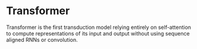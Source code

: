 # Transformer

Transformer is the first transduction model relying entirely on 
self-attention to compute representations of its input and output
without using sequence aligned RNNs or convolution.



